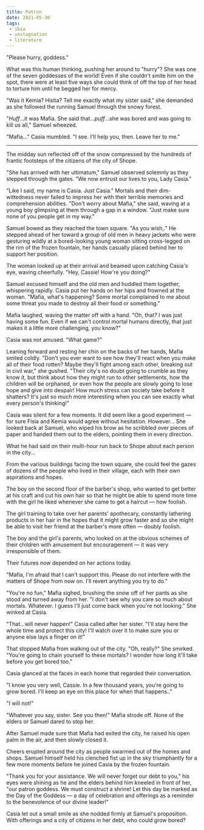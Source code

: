 ```yaml
---
title: Patron
date: 2021-05-30
tags:
 - ibia
 - unstagnation
 - literature
---
```

"Please hurry, goddess."

What was this human thinking, pushing her around to "hurry"? She was one of the seven goddesses of the world! Even if she couldn't smite him on the spot, there were at least five ways she could think of off the top of her head to torture him until he begged her for mercy.

<!-- excerpt -->

"Was it Kemia? Histia? Tell me exactly what my sister said," she demanded as she followed the running Samuel through the snowy forest.

"*Huff*…it was Mafia. She said that…*puff*…she was bored and was going to kill us all," Samuel wheezed.

"Mafia..." Casia mumbled. "I see. I'll help you, then. Leave her to me."

---

The midday sun reflected off of the snow compressed by the hundreds of frantic footsteps of the citizens of the city of Shope.

"She has arrived with her ultimatum," Samuel observed solemnly as they stepped through the gates. "We now entrust our lives to you, Lady Casia."

"Like I said, my name is Casia. Just Casia." Mortals and their dim-wittedness never failed to impress her with their terrible memories and comprehension abilities. "Don't worry about Mafia," she said, waving at a young boy glimpsing at them through a gap in a window. "Just make sure none of you people get in my way."

Samuel bowed as they reached the town square. "As you wish,." He stepped ahead of her toward a group of old men in heavy jackets who were gesturing wildly at a bored-looking young woman sitting cross-legged on the rim of the frozen fountain, her hands casually placed behind her to support her position.

The woman looked up at their arrival and beamed upon catching Casia's eye, waving cheerfully. "Hey, Cassie! How're you doing?"

Samuel excused himself and the old men and huddled them together, whispering rapidly. Casia put her hands on her hips and frowned at the woman. "Mafia, what's happening? Some mortal complained to me about some threat you made to destroy all their food or something."

Mafia laughed, waving the matter off with a hand. "Oh, that? I was just having some fun. Even if we can't control mortal humans directly, that just makes it a little more challenging, you know?"

Casia was not amused. "What game?"

Leaning forward and resting her chin on the backs of her hands, Mafia smiled coldly. "Don't you ever want to see how they'll react when you make all of their food rotten? Maybe they'll fight among each other, breaking out in civil war," she gushed. "Their city's no doubt going to crumble as they know it, but think about how they might run to other settlements, how the children will be orphaned, or even how the people are slowly going to lose hope and give into despair! How much stress can society take before it shatters? It's just so much more interesting when you can see exactly what every person's thinking!"

Casia was silent for a few moments. It did seem like a good experiment — for sure Fisia and Kemia would agree without hesitation. However... She looked back at Samuel, who wiped his brow as he scribbled over pieces of paper and handed them out to the elders, pointing them in every direction. 

What he had said on their multi-hour run back to Shope about each person in the city...

From the various buildings facing the town square, she could feel the gazes of dozens of the people who lived in their village, each with their own aspirations and hopes.

The boy on the second floor of the barber's shop, who wanted to get better at his craft and cut his own hair so that he might be able to spend more time with the girl he liked whenever she came to get a haircut — how foolish.

The girl training to take over her parents' apothecary, constantly lathering products in her hair in the hopes that it might grow faster and so she might be able to visit her friend at the barber's more often — doubly foolish.

The boy and the girl's parents, who looked on at the obvious schemes of their children with amusement but encouragement — it was very irresponsible of them.

Their futures now depended on her actions today.

"Mafia, I'm afraid that I can't support this. Please do not interfere with the matters of Shope from now on. I'll revert anything you try to do."

"You're no fun," Mafia sighed, brushing the snow off of her pants as she stood and turned away from her. "I don't see why you care so much about mortals. Whatever. I guess I'll just come back when you're not looking." She winked at Casia.

"That...will never happen!" Casia called after her sister. "I'll stay here the whole time and protect this city! I'll watch over it to make sure you or anyone else lays a finger on it!"

That stopped Mafia from walking out of the city. "Oh, really?" She smirked. "You're going to chain yourself to these mortals? I wonder how long it'll take before you get bored too."

Casia glanced at the faces in each home that regarded their conversation.

"I know you very well, Cassie. In a few thousand years, you're going to grow bored. I'll keep an eye on this place for when that happens.."

"I will not!"

"Whatever you say, sister. See you then!" Mafia strode off. None of the elders or Samuel dared to stop her.

After Samuel made sure that Mafia had exited the city, he raised his open palm in the air, and then slowly closed it.

Cheers erupted around the city as people swarmed out of the homes and shops. Samuel himself held his clenched fist up in the sky triumphantly for a few more moments before he joined Casia by the frozen fountain.

"Thank you for your assistance. We will never forget our debt to you," his eyes were shining as he and the elders behind him kneeled in front of her, "our patron goddess. We must construct a shrine! Let this day be marked as the Day of the Goddess — a day of celebration and offerings as a reminder to the benevolence of our divine leader!"

Casia let out a small smile as she nodded firmly at Samuel's proposition. With offerings and a city of citizens in her debt, who could grow bored?

